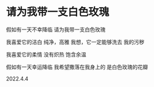 # 请为我带一支白色玫瑰

假如有一天不幸降临
请为我带一支白色玫瑰

我喜爱它的洁白
纯净，高雅
我想，它一定能够洗去
我的污秽

我喜爱它的柔情
没有炽热
饱含余温

假如有一天幸运降临
我希望撒落在我身上的
是白色玫瑰的花瓣

2022.4.4
